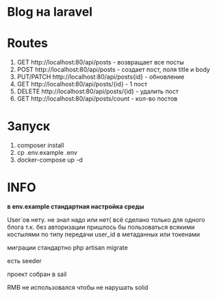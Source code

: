 # **Blog на laravel**

# Routes

1. GET http://localhost:80/api/posts - возвращает все посты
2. POST http://localhost:80/api/posts - создает пост, поля title и body
3. PUT/PATCH http://localhost:80/api/posts{id} - обновление
4. GET http://localhost:80/api/posts/{id} - 1 пост
5. DELETE http://localhost:80/api/posts/{id} - удалить пост
6. GET http://localhost:80/api/posts/count - кол-во постов

# Запуск

1) composer install
2) cp .env.example .env
3) docker-compose up -d

# INFO

**в env.example стандартная настройка среды**

User`ов нету. не знал надо или нет( всё сделано только для одного блога
т.к. без авторизации пришлось бы пользоваться всякими костылями по типу передачи user_id в метаданных или токенами

миграции стандартно php artisan migrate 

есть seeder 

проект собран в sail

RMB не использовался чтобы не нарушать solid
